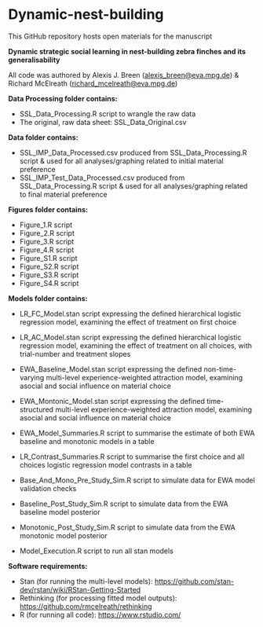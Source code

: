 # Dynamic-nest-building

This GitHub repository hosts open materials for the manuscript

**Dynamic strategic social learning in nest-building zebra finches and its generalisability**

All code was authored by Alexis J. Breen (alexis_breen@eva.mpg.de) & Richard McElreath (‍richard_mcelreath@eva.mpg.de)

**Data Processing folder contains:**

- SSL_Data_Processing.R script to wrangle the raw data
- The original, raw data sheet: SSL_Data_Original.csv

**Data folder contains:**
 
- SSL_IMP_Data_Processed.csv produced from SSL_Data_Processing.R script & used for all analyses/graphing related to initial material preference
- SSL_IMP_Test_Data_Processed.csv produced from SSL_Data_Processing.R script & used for all analyses/graphing related to final material preference

**Figures folder contains:**

- Figure_1.R script 
- Figure_2.R script
- Figure_3.R script
- Figure_4.R script
- Figure_S1.R script 
- Figure_S2.R script
- Figure_S3.R script
- Figure_S4.R script

**Models folder contains:**

- LR_FC_Model.stan script expressing the defined hierarchical logistic regression model, examining the effect of treatment on first choice
- LR_AC_Model.stan script expressing the defined hierarchical logistic regression model, examining the effect of treatment on all choices, with trial-number and treatment slopes

- EWA_Baseline_Model.stan script expressing the defined non-time-varying multi-level experience-weighted attraction model, examining asocial and social influence on material choice
- EWA_Montonic_Model.stan script expressing the defined time-structured multi-level experience-weighted attraction model, examining asocial and social influence on material choice
- EWA_Model_Summaries.R script to summarise the estimate of both EWA baseline and monotonic models in a table
- LR_Contrast_Summaries.R script to summarise the first choice and all choices logistic regression model contrasts in a table 

- Base_And_Mono_Pre_Study_Sim.R script to simulate data for EWA model validation checks
- Baseline_Post_Study_Sim.R script to simulate data from the EWA baseline model posterior
- Monotonic_Post_Study_Sim.R script to simulate data from the EWA monotonic model posterior

- Model_Execution.R script to run all stan models

**Software requirements:**

- Stan (for running the multi-level models): https://github.com/stan-dev/rstan/wiki/RStan-Getting-Started
- Rethinking (for processing fitted model outputs): https://github.com/rmcelreath/rethinking
- R (for running all code): https://www.rstudio.com/
